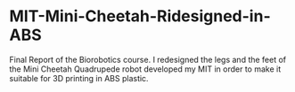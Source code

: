 # MIT-Mini-Cheetah-Ridesigned-in-ABS
Final Report of the Biorobotics course. I redesigned the legs and the feet of the Mini Cheetah Quadrupede robot developed my MIT in order to make it suitable for 3D printing in ABS plastic.
